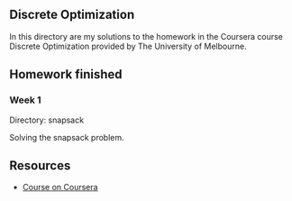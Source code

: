 ## Discrete Optimization

In this directory are my solutions to the homework in the Coursera
course Discrete Optimization provided by The University of Melbourne.

## Homework finished
### Week 1
Directory: snapsack

Solving the snapsack problem.


## Resources
* [Course on Coursera](https://www.coursera.org/course/optimization)
